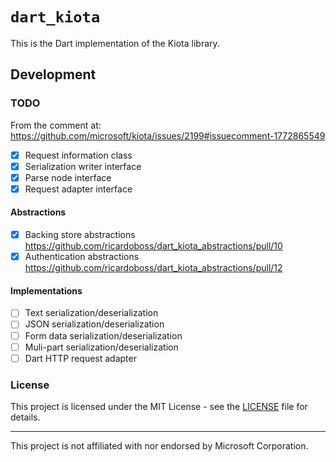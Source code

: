 # `dart_kiota`

This is the Dart implementation of the Kiota library.

## Development

### TODO

From the comment at: https://github.com/microsoft/kiota/issues/2199#issuecomment-1772865549

- [x] Request information class
- [x] Serialization writer interface
- [x] Parse node interface
- [x] Request adapter interface

#### Abstractions

- [x] Backing store abstractions https://github.com/ricardoboss/dart_kiota_abstractions/pull/10
- [x] Authentication abstractions https://github.com/ricardoboss/dart_kiota_abstractions/pull/12

#### Implementations

- [ ] Text serialization/deserialization
- [ ] JSON serialization/deserialization
- [ ] Form data serialization/deserialization
- [ ] Muli-part serialization/deserialization
- [ ] Dart HTTP request adapter

### License

This project is licensed under the MIT License - see the [LICENSE](../../LICENSE) file for details.

---

This project is not affiliated with nor endorsed by Microsoft Corporation.
